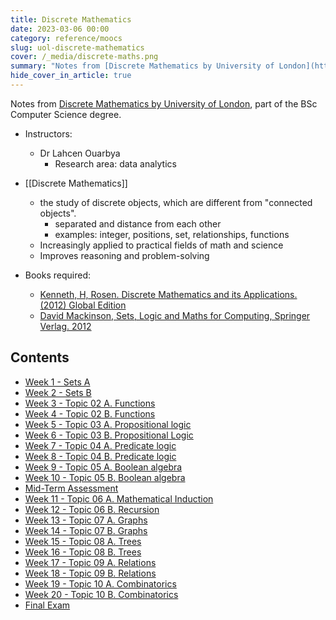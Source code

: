 ```yaml
---
title: Discrete Mathematics
date: 2023-03-06 00:00
category: reference/moocs
slug: uol-discrete-mathematics
cover: /_media/discrete-maths.png
summary: "Notes from [Discrete Mathematics by University of London](https://www.coursera.org/learn/uol-discrete-mathematics)"
hide_cover_in_article: true
---
```


Notes from [Discrete Mathematics by University of London](https://www.coursera.org/learn/uol-discrete-mathematics/), part of the BSc Computer Science degree.

* Instructors:
    *  Dr Lahcen Ouarbya
        * Research area: data analytics
    
* [[Discrete Mathematics]]
    * the study of discrete objects, which are different from "connected objects".
        * separated and distance from each other
        * examples: integer, positions, set, relationships, functions
    * Increasingly applied to practical fields of math and science
    * Improves reasoning and problem-solving
    
* Books required:
    * [Kenneth, H, Rosen. Discrete Mathematics and its Applications. (2012) Global Edition](https://www.amazon.com.au/Discrete-Mathematics-Applications-Kenneth-Rosen/dp/0072899050)
    * [David Mackinson, Sets, Logic and Maths for Computing, Springer Verlag. 2012](https://www.amazon.com/Computing-Undergraduate-Topics-Computer-Science/dp/1447124995)
    
## Contents

* [Week 1 - Sets A](reference/moocs/coursera/uol-discrete-mathematics/week-1-sets-a.md)
* [Week 2 - Sets B](reference/moocs/coursera/uol-discrete-mathematics/week-2-sets-b.md)
* [Week 3 - Topic 02 A. Functions]({filename}/reference/moocs/coursera/uol-discrete-mathematics/week-3.md)
* [Week 4 - Topic 02 B. Functions]({filename}/reference/moocs/coursera/uol-discrete-mathematics/week-4.md)
* [Week 5 - Topic 03 A. Propositional logic]({filename}/reference/moocs/coursera/uol-discrete-mathematics/week-5.md)
* [Week 6 - Topic 03 B. Propositional Logic]({filename}/reference/moocs/coursera/uol-discrete-mathematics/week-6.md)
* [Week 7 - Topic 04 A. Predicate logic]({filename}/reference/moocs/coursera/uol-discrete-mathematics/week-6.md)
* [Week 8 - Topic 04 B. Predicate logic]({filename}/reference/moocs/coursera/uol-discrete-mathematics/week-8.md)
* [Week 9 - Topic 05 A. Boolean algebra]({filename}/reference/moocs/coursera/uol-discrete-mathematics/week-9.md)
* [Week 10 - Topic 05 B. Boolean algebra]({filename}/reference/moocs/coursera/uol-discrete-mathematics/week-10.md)
* [Mid-Term Assessment]({filename}/reference/moocs/coursera/uol-discrete-mathematics/mid-term-assessment.md)
* [Week 11 - Topic 06 A. Mathematical Induction]({filename}/reference/moocs/coursera/uol-discrete-mathematics/week-11.md)
* [Week 12 - Topic 06 B. Recursion]({filename}/reference/moocs/coursera/uol-discrete-mathematics/week-12.md)
* [Week 13 - Topic 07 A. Graphs]({filename}/reference/moocs/coursera/uol-discrete-mathematics/week-13.md)
* [Week 14 - Topic 07 B. Graphs]({filename}/reference/moocs/coursera/uol-discrete-mathematics/week-14.md)
* [Week 15 - Topic 08 A. Trees]({filename}/reference/moocs/coursera/uol-discrete-mathematics/week-15.md)
* [Week 16 - Topic 08 B. Trees]({filename}/reference/moocs/coursera/uol-discrete-mathematics/week-16.md)
* [Week 17 - Topic 09 A. Relations]({filename}/reference/moocs/coursera/uol-discrete-mathematics/week-17.md)
* [Week 18 - Topic 09 B. Relations]({filename}/reference/moocs/coursera/uol-discrete-mathematics/week-18.md)
* [Week 19 - Topic 10 A. Combinatorics]({filename}/reference/moocs/coursera/uol-discrete-mathematics/week-19.md)
* [Week 20 - Topic 10 B. Combinatorics]({filename}/reference/moocs/coursera/uol-discrete-mathematics/week-20.md)
* [Final Exam]({filename}/reference/moocs/coursera/uol-discrete-mathematics/final-exam.md)
